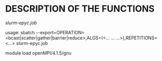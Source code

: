 
# DESCRIPTION OF THE FUNCTIONS

*slurm-epyc.job* 

usage: sbatch --export=OPERATION=<bcast|scatter|gather|barrier|reduce>,ALGS=(<... ... ...>),REPETITIONS=<...> slurm-epyc.job

module load openMPI/4.1.5/gnu
